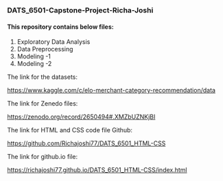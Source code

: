 ### DATS_6501-Capstone-Project-Richa-Joshi

#### This repository contains below files:

1. Exploratory Data Analysis
2. Data Preprocessing
3. Modeling -1
4. Modeling -2

The link for the datasets:

https://www.kaggle.com/c/elo-merchant-category-recommendation/data

The link for Zenedo files:

https://zenodo.org/record/2650494#.XMZbUZNKjBI


The link for HTML and CSS code file Github:

https://github.com/Richajoshi77/DATS_6501_HTML-CSS


The link for github.io file:

https://richajoshi77.github.io/DATS_6501_HTML-CSS/index.html






